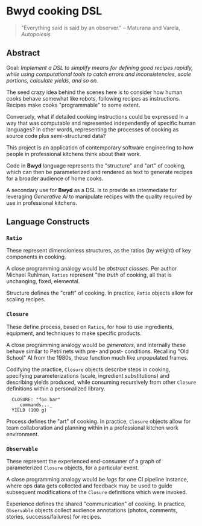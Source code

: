 # Bwyd cooking DSL

> "Everything said is said by an observer." – Maturana and Varela, _Autopoiesis_


## Abstract

Goal: _Implement a DSL to simplify means for defining good recipes rapidly,
while using computational tools to catch errors and inconsistencies, scale
portions, calculate yields, and so on._

The seed crazy idea behind the scenes here is to consider how human cooks
behave somewhat like robots, following recipes as instructions.
Recipes make cooks "programmable" to some extent.

Conversely, what if detailed cooking instructions could be expressed in a way
that was computable and represented independently of specific human languages?
In other words, representing the processes of cooking as source code plus
semi-structured data?

This project is an application of contemporary software engineering to how
people in professional kitchens think about their work.

Code in **Bwyd** language represents the "structure" and "art" of cooking,
which can then be parameterized and rendered as text to generate recipes
for a broader audience of home cooks.

A secondary use for **Bwyd** as a DSL is to provide an intermediate for
leveraging _Generative AI_ to manipulate recipes with the quality required
by use in professional kitchens.


## Language Constructs

### `Ratio`

These represent dimensionless structures, as the ratios (by weight) of key
components in cooking.

A close programming analogy would be _abstract classes_.
Per author Michael Ruhlman, `Ratios` represent
"the _truth_ of cooking, all that is unchanging, fixed, elemental.

Structure defines the "craft" of cooking.
In practice, `Ratio` objects allow for scaling recipes.

### `Closure`

These define process, based on `Ratios`, for how to use ingredients,
equipment, and techniques to make specific products.

A close programming analogy would be _generators_, and internally
these behave similar to Petri nets with pre- and post- conditions.
Recalling "Old School" AI from the 1980s, these function much like
unpopulated frames.

Codifying the practice, `Closure` objects describe steps in cooking,
specifying parameterizations (scale, ingredient substitutions) and
describing yields produced, while consuming recursively from other
`Closure` definitions within a personalized library.

```
  CLOSURE: "foo bar"
    _commands..._
  YIELD (100 g)
```

Process defines the "art" of cooking.
In practice, `Closure` objects allow for team collaboration and
planning within in a professional kitchen work environment.

### `Observable`

These represent the experienced end-consumer of a graph of
parameterized `Closure` objects, for a particular event.

A close programming analogy would be _logs_ for one CI pipeline
instance, where ops data gets collected and feedback may be
used to guide subsequent modifications of the `Closure`
definitions which were invoked.

Experience defines the shared  "communication" of cooking.
In practice, `Observable` objects collect audience annotations
(photos, comments, stories, successs/failures) for recipes.
